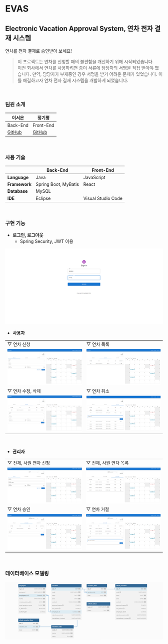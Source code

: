 # EVAS
## Electronic Vacation Approval System, 연차 전자 결재 시스템
연차를 전자 결재로 승인받아 보세요!

> 이 프로젝트는 연차를 신청할 때의 불편함을 개선하기 위해 시작되었습니다.<br>
이전 회사에서 연차를 사용하려면 종이 서류에 담당자의 서명을 직접 받아야 했습니다. 만약, 담당자가 부재중인 경우 서명을 받기 어려운 문제가 있었습니다. 이를 해결하고자 연차 전자 결재 시스템을 개발하게 되었습니다.

<br>

### 팀원 소개
|이서은|정기평|
|-|-|
|Back-End|Front-End|
|[GitHub](https://github.com/leeseoeun)|[GitHub](https://github.com/42da)|

<br>

### 사용 기술
||Back-End|Front-End|
|-|-|-|
|**Language**|Java|JavaScript|
|**Framework**|Spring Boot, MyBatis|React|
|**Database**|MySQL||
|**IDE**|Eclipse|Visual Studio Code|

<br>

### 구현 기능
- **로그인, 로그아웃**
    - Spring Security, JWT 이용

<img src="./image/login.PNG">

<br>

- **사용자**

|||
|-|-|
|▽ 연차 신청|▽ 연차 목록|
|<img src="./image/employee_apply.PNG">|<img src="./image/employee_application_list.PNG">|
|▽ 연차 수정, 삭제|▽ 연차 취소|
|<img src="./image/employee_update.PNG">|<img src="./image/employee_cancel.PNG">|

<br>

- **관리자**

|||
|-|-|
|▽ 전체, 사원 연차 신청|▽ 전체, 사원 연차 목록|
|<img src="./image/admin_apply.PNG">|<img src="./image/admin_vacation_list.PNG">|
|▽ 연차 승인|▽ 연차 거절|
|<img src="./image/admin_approve.PNG">|<img src="./image/admin_reject.PNG">|

<!-- <br>

- <b>로그인, 로그아웃</b>
    - Spring Security, JWT 이용

<img src="./image/login.PNG">

<br><br>

<b>사용자</b>

- 연차 신청
<img src="./image/employee_apply.PNG">

- 연차 목록
<img src="./image/employee_application_list.PNG">

- 연차 수정, 삭제
<img src="./image/employee_update.PNG">

- 연차 취소
<img src="./image/employee_cancel.PNG">

<br><br>

<b>관리자</b>

- 전체, 사원 연차 신청
<img src="./image/admin_apply.PNG">

- 전체, 사원 연차 목록
<img src="./image/admin_vacation_list.PNG">

- 연차 승인
<img src="./image/admin_approve.PNG">

- 연차 거절
<img src="./image/admin_reject.PNG"> -->

<br>

### 데이터베이스 모델링
<img src="./image/erd.PNG">
